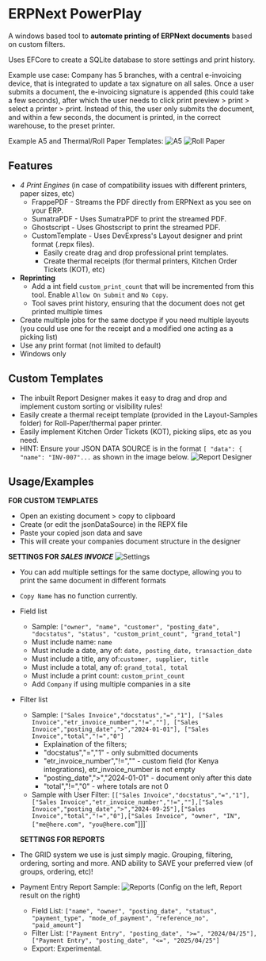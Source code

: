 
# ERPNext PowerPlay

A windows based tool to **automate printing of ERPNext documents** based on custom filters.

Uses EFCore to create a SQLite database to store settings and print history.

Example use case: Company has 5 branches, with a central e-invoicing device, that is integrated to update a tax signature on all sales. Once a user submits a document, the e-invoicing signature is appended (this could take a few seconds), after which the user needs to click print preview > print > select a printer > print. Instead of this, the user only submits the document, and within a few seconds, the document is printed, in the correct warehouse, to the preset printer.

Example A5 and Thermal/Roll Paper Templates:
![A5](https://i.imgur.com/ukW9E4p.png)
![Roll Paper](https://i.imgur.com/SUkfuti.png)
## Features

- *4 Print Engines* (in case of compatibility issues with different printers, paper sizes, etc)
  - FrappePDF - Streams the PDF directly from ERPNext as you see on your ERP.
  - SumatraPDF - Uses SumatraPDF to print the streamed PDF.
  - Ghostscript - Uses Ghostscript to print the streamed PDF.
  - CustomTemplate - Uses DevExpress's Layout designer and print format (.repx files).
    - Easily create drag and drop professional print templates.
    - Create thermal receipts (for thermal printers, Kitchen Order Tickets (KOT), etc)
- **Reprinting**
  - Add a int field `custom_print_count` that will be incremented from this tool. Enable `Allow On Submit` and `No Copy`.
  - Tool saves print history, ensuring that the document does not get printed multiple times
- Create multiple jobs for the same doctype if you need multiple layouts (you could use one for the receipt and a modified one acting as a picking list)
- Use any print format (not limited to default)
- Windows only

## Custom Templates
 - The inbuilt Report Designer makes it easy to drag and drop and implement custom sorting or visibility rules!
 - Easily create a thermal receipt template (provided in the Layout-Samples folder) for Roll-Paper/thermal paper printer.
 - Easily implement Kitchen Order Tickets (KOT), picking slips, etc as you need.
 - HINT: Ensure your JSON DATA SOURCE is in the format `[ "data": { "name": "INV-007"...` as shown in the image below.
![Report Designer](https://i.imgur.com/dcXvEbn.png)
## Usage/Examples

**FOR CUSTOM TEMPLATES**
- Open an existing document > copy to clipboard
- Create (or edit the jsonDataSource) in the REPX file
- Paste your copied json data and save
- This will create your companies document structure in the designer

**SETTINGS FOR _SALES INVOICE_**
![Settings](https://i.imgur.com/mrsVrLS.png)
- You can add multiple settings for the same doctype, allowing you to print the same document in different formats
- `Copy Name` has no function currently.
- Field list
  - Sample: `["owner", "name", "customer", "posting_date", "docstatus", "status", "custom_print_count", "grand_total"]`
  - Must include name: `name`
  - Must include a date, any of: `date, posting_date, transaction_date`
  - Must include a title, any of:`customer, supplier, title`
  - Must include a total, any of: `grand_total, total`
  - Must include a print count: `custom_print_count`
  - Add `Company` if using multiple companies in a site
- Filter list
  - Sample: `["Sales Invoice","docstatus","=","1"], ["Sales Invoice","etr_invoice_number","!=",""], ["Sales Invoice","posting_date",">","2024-01-01"], ["Sales Invoice","total","!=","0"]`
    - Explaination of the filters;
     - "docstatus","=","1" - only submitted documents
     - "etr_invoice_number","!=","" - custom field (for Kenya integrations), etr_invoice_number is not empty
     - "posting_date",">","2024-01-01" - document only after this date
     - "total","!=","0" - where totals are not 0
  - Sample with User Filter: `[["Sales Invoice","docstatus","=","1"],["Sales Invoice","etr_invoice_number","!=",""],["Sales Invoice","posting_date",">","2024-09-25"],["Sales Invoice","total","!=","0"],["Sales Invoice", "owner", "IN", ["me@here.com", "you@here.com`"]]]` 

  **SETTINGS FOR REPORTS**
- The GRID system we use is just simply magic. Grouping, filtering, ordering, sorting and more. AND ability to SAVE your preferred view (of groups, ordering, etc)!
- Payment Entry Report Sample:
![Reports](https://i.imgur.com/ufHsaq9.png) (Config on the left, Report result on the right)
  - Field List: `["name", "owner", "posting_date", "status", "payment_type", "mode_of_payment", "reference_no", "paid_amount"]`
  - Filter List: `["Payment Entry", "posting_date", ">=", "2024/04/25"],["Payment Entry", "posting_date", "<=", "2025/04/25"]`
  - Export: Experimental.